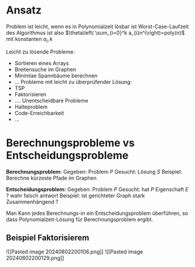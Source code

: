 # Ansatz

Problem ist leicht, wenn es in Polynomialzeit lösbar ist
Worst-Case-Laufzeit des Algorithmus ist also $\theta\left( \sum_{i=0}^k a_{i}n^i\right)=poly(n)$ mit konstanten $a_{i},k$

Leicht zu lösende Probleme:
- Sortieren eines Arrays
- Breitensuche im Graphen
- Minimlae Spannbäume berechnen
- ...
Probleme mit leicht zu überprüfender Lösung:
- TSP
- Faktorisieren
- ....
Unentscheidbare Probleme
- Halteproblem
- Code-Erreichbarkeit
- ...
# Berechnungsprobleme vs Entscheidungsprobleme

**Berechnungsproblem:**
Gegeben: Problem $P$
Gesucht: Lösung $S$
Beispiel: Berechne kürzeste Pfade im Graphen

**Entscheidungsproblem:**
Gegeben: Problem $P$
Gesucht: hat $P$ Eigenschaft $E$ ? wahr falsch antwort
Beispiel: ist gerichteter Graph stark Zusammenhängend ?

Man Kann jedes Berechnungs-in ein Entscheidungsproblem überführen, so dass Polynomialzeit-Lösung für Berechnungsproblem ergibt.

## Beispiel Faktorisierem
![[Pasted image 20240802200106.png]]
![[Pasted image 20240802200129.png]]
